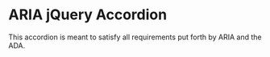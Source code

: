 # ARIA jQuery Accordion
This accordion is meant to satisfy all requirements put forth by ARIA and the ADA.
